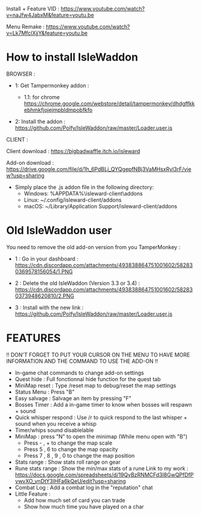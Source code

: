 Install + Feature VID :  https://www.youtube.com/watch?v=naJfw4JabxM&feature=youtu.be

Menu Remake : https://www.youtube.com/watch?v=Lk7MfclXjjY&feature=youtu.be

# How to install IsleWaddon
  BROWSER :

- 1: Get Tampermonkey addon :

  - 1.1: for chrome https://chrome.google.com/webstore/detail/tampermonkey/dhdgffkkebhmkfjojejmpbldmpobfkfo

- 2: Install the addon : https://github.com/Polfy/IsleWaddon/raw/master/Loader.user.js

 
 CLIENT :
  
Client download : https://bigbadwaffle.itch.io/isleward

Add-on download : https://drive.google.com/file/d/1h_6PdBLj_QYQgepfNBj3VaMHsxRyl3rF/view?usp=sharing

* Simply place the .js addon file in the following directory:
    * Windows: %APPDATA%\isleward-client\addons
    * Linux: ~/.config/isleward-client/addons
    * macOS: ~/Library/Application Support/isleward-client/addons

# Old IsleWaddon user

You need to remove the old add-on version from you TamperMonkey :

- 1 : Go in your dashboard : https://cdn.discordapp.com/attachments/493838864751001602/582830369578156054/1.PNG

- 2 : Delete the old IsleWaddon (Version 3.3 or 3.4) : https://cdn.discordapp.com/attachments/493838864751001602/582830373948620810/2.PNG

- 3 : Install with the new link : https://github.com/Polfy/IsleWaddon/raw/master/Loader.user.js

# FEATURES

!! DON'T FORGET TO PUT YOUR CURSOR ON THE MENU TO HAVE MORE INFORMATION AND THE COMMAND TO USE THE ADD-ON !!

- In-game chat commands to change add-on settings
- Quest hide : Full fonctionnal hide function for the quest tab
- MiniMap reset : Type /reset map to debug/reset the map settings
- Status Menu : Press "B"
- Easy salvage : Salvage an item by pressing "F"
- Bosses Timer : Add a in-game timer to know when bosses will respawn + sound
- Quick whisper respond : Use /r to quick respond to the last whisper + sound when you receive a whisp
- Timer/whips sound disablelable
- MiniMap : press "N" to open the minimap (While menu open with "B")
  - Press - , + to change the map scale
  - Press 5 , 6 to change the map opacity
  - Press 7 , 8 , 9 , 0 to change the map position
- Stats range : Show stats roll range on gear
- Rune stats range : Show the min/max stats of a rune
  Link to my work : https://docs.google.com/spreadsheets/d/19QyBzRNMCFd3l8GwQPfDfPvwvXO_vnDtY3IHFa6kQeU/edit?usp=sharing
- Combat Log : Add a combat log in the "reputation" chat
- Little Feature :
  - Add how much set of card you can trade
  - Show how much time you have played on a char
